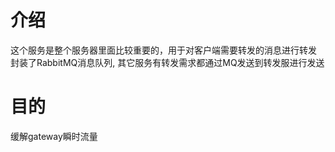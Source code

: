 # 介绍
这个服务是整个服务器里面比较重要的，用于对客户端需要转发的消息进行转发
封装了RabbitMQ消息队列, 其它服务有转发需求都通过MQ发送到转发服进行发送

# 目的
缓解gateway瞬时流量